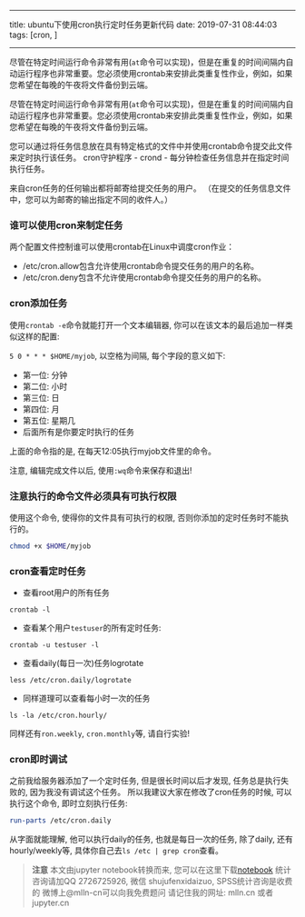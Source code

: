 
---

title: ubuntu下使用cron执行定时任务更新代码
date: 2019-07-31 08:44:03
tags: [cron, ]

---

尽管在特定时间运行命令非常有用(`at`命令可以实现)，但是在重复的时间间隔内自动运行程序也非常重要。您必须使用crontab来安排此类重复性作业，例如，如果您希望在每晚的午夜将文件备份到云端。

<!-- more -->

尽管在特定时间运行命令非常有用(`at`命令可以实现)，但是在重复的时间间隔内自动运行程序也非常重要。您必须使用crontab来安排此类重复性作业，例如，如果您希望在每晚的午夜将文件备份到云端。

您可以通过将任务信息放在具有特定格式的文件中并使用crontab命令提交此文件来定时执行该任务。 cron守护程序 -  crond  - 每分钟检查任务信息并在指定时间执行任务。

来自cron任务的任何输出都将邮寄给提交任务的用户。 （在提交的任务信息文件中，您可以为邮寄的输出指定不同的收件人。）

### 谁可以使用cron来制定任务

两个配置文件控制谁可以使用crontab在Linux中调度cron作业：

- /etc/cron.allow包含允许使用crontab命令提交任务的用户的名称。
- /etc/cron.deny包含不允许使用crontab命令提交任务的用户的名称。

### cron添加任务

使用`crontab -e`命令就能打开一个文本编辑器, 你可以在该文本的最后追加一样类似这样的配置:

`5 0 * * * $HOME/myjob`, 以空格为间隔, 每个字段的意义如下:

- 第一位: 分钟
- 第二位: 小时
- 第三位: 日
- 第四位: 月
- 第五位: 星期几
- 后面所有是你要定时执行的任务


上面的命令指的是, 在每天12:05执行myjob文件里的命令。


注意, 编辑完成文件以后, 使用`:wq`命令来保存和退出!

### 注意执行的命令文件必须具有可执行权限

使用这个命令, 使得你的文件具有可执行的权限, 否则你添加的定时任务时不能执行的。
```bash
chmod +x $HOME/myjob
```

### cron查看定时任务

- 查看root用户的所有任务

```
crontab -l
```

- 查看某个用户`testuser`的所有定时任务:

```
crontab -u testuser -l
```

- 查看daily(每日一次)任务logrotate

```
less /etc/cron.daily/logrotate
```

- 同样道理可以查看每小时一次的任务

```
ls -la /etc/cron.hourly/
```

同样还有`ron.weekly`, `cron.monthly`等, 请自行实验!



### cron即时调试

之前我给服务器添加了一个定时任务, 但是很长时间以后才发现, 任务总是执行失败的, 因为我没有调试这个任务。 
所以我建议大家在修改了cron任务的时候, 可以执行这个命令, 即时立刻执行任务:


```bash
run-parts /etc/cron.daily
```

从字面就能理解, 他可以执行daily的任务, 也就是每日一次的任务, 除了daily, 还有hourly/weekly等, 具体你自己去`ls /etc | grep cron`查看。




> **注意**
> 本文由jupyter notebook转换而来, 您可以在这里下载[notebook](ubuntu下使用cron执行定时任务更新代码.ipynb)
> 统计咨询请加QQ 2726725926, 微信 shujufenxidaizuo,  SPSS统计咨询是收费的
> 微博上@mlln-cn可以向我免费题问
> 请记住我的网址: mlln.cn 或者 jupyter.cn
